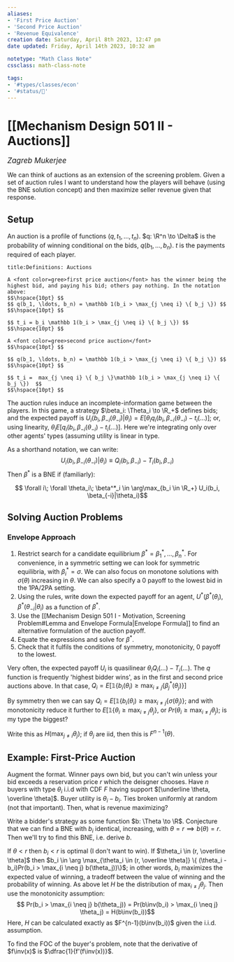 ```yaml
---
aliases:
- 'First Price Auction'
- 'Second Price Auction' 
- 'Revenue Equivalence'
creation date: Saturday, April 8th 2023, 12:47 pm
date updated: Friday, April 14th 2023, 10:32 am

notetype: "Math Class Note"
cssclass: math-class-note

tags: 
- '#types/classes/econ'
- '#status/🚧'
---
```


# [[Mechanism Design 501 II - Auctions]]
<span style = "font-size:120%"><i >Zagreb Mukerjee </i></span>

We can think of auctions as an extension of the screening problem. Given a set of auction rules I want to understand how the players will behave (using the BNE solution concept) and then maximize seller revenue given that response. 

## Setup

An auction is a profile of functions $(q, t_1, \ldots, t_n)$. $q: \R^n \to \Delta$ is the probability of winning conditional on the bids, $q(b_1, \ldots, b_n)$. $t$ is the payments required of each player. 



```ad-important
title:Definitions: Auctions

A <font color=gree>first price auction</font> has the winner being the highest bid, and paying his bid; others pay nothing. In the notation above: 
$$\hspace{10pt} $$
$$ q(b_1, \ldots, b_n) = \mathbb 1(b_i > \max_{j \neq i} \{ b_j \}) $$
$$\hspace{10pt} $$

$$ t_i = b_i \mathbb 1(b_i > \max_{j \neq i} \{ b_j \}) $$
$$\hspace{10pt} $$

A <font color=gree>second price auction</font>
$$\hspace{10pt} $$

$$ q(b_1, \ldots, b_n) = \mathbb 1(b_i > \max_{j \neq i} \{ b_j \}) $$
$$\hspace{10pt} $$

$$ t_i =  max_{j \neq i} \{ b_j \}\mathbb 1(b_i > \max_{j \neq i} \{ b_j \})  $$
$$\hspace{10pt} $$

```

The auction rules induce an incomplete-information game between the players. In this game, a strategy $\beta_i: \Theta_i \to \R_+$ defines bids; and the expected payoff is $U_i(b_i, \beta_{-i}(\theta_{-i})|\theta_i) = E[\theta_i q_i(b_i, \beta_{-i}(\theta_{-i}) - t_i(\ldots)]$; or, using linearity, $\theta_i E[q_i(b_i, \beta_{-i}(\theta_{-i}) - t_i(\ldots)]$. Here we're integrating only over other agents' types (assuming utility is linear in type. 

As a shorthand notation, we can write: 
$$ U_i(b_i, \beta_{-i}(\theta_{-i})|\theta_i) \equiv Q_i(b_i, \beta_{-i}) - T_i(b_i, \beta_{-i})$$
Then $\beta^*$ is a BNE if (familiarly): 

$$ \forall i\; \forall \theta_i\; \beta^*_i \in \arg\max_{b_i \in \R_+} U_i(b_i, \beta_{-i}|\theta_i)$$
## Solving Auction Problems

### Envelope Approach

1) Restrict search for a candidate equilibrium $\beta^* = \beta^*_1, \ldots, \beta^*_n$. For convenience, in a symmetric setting we can look for symmetric equilibria, with $\beta_i^* = \sigma$. We can also focus on monotone solutions with $\sigma(\theta)$ increasing in $\theta$. We can also specify a $0$ payoff to the lowest bid in the 1PA/2PA setting. 
2) Using the rules, write down the expected payoff for an agent, $U^*(\beta^*(\theta_i), \beta^*(\theta_{-i}|\theta_i)$ as a function of $\beta^*$.
3) Use the [[Mechanism Design 501 I - Motivation, Screening Problem#Lemma and Envelope Formula|Envelope Formula]] to find an alternative formulation of the auction payoff. 
4) Equate the expressions and solve for $\beta^*$. 
5) Check that it fulfils the conditions of symmetry, monotonicity, $0$ payoff to the lowest. 

Very often, the expected payoff $U_i$ is quasilinear $\theta_i Q_i (\ldots) - T_i(\ldots)$. The $q$ function is frequently 'highest bidder wins', as in the first and second price auctions above. In that case, $Q_i = E[\mathbb 1\{ b_i(\theta_i) \geq \max_{i \neq j}\{\beta_j^*(\theta_j)\}]$

By symmetry then we can say $Q_i = E[\mathbb 1\{ b_i(\theta_i) \geq \max_{i \neq j}\{\sigma(\theta_j)\}$; and with monotonicity reduce it further to $E[\mathbb 1\{\theta_i \geq \max_{i \neq j} \theta_j\}$, or $Pr(\theta_i \geq \max_{i \neq j} \theta_j)$; is my type the biggest? 

Write this as $H(\max_{j \neq i} \theta_j)$; if $\theta_j$ are iid, then this is $F^{n-1}(\theta)$.

## Example: First-Price Auction

Augment the format. Winner pays own bid, but you can't win unless your bid exceeds a reservation price $r$ which the deisgner chooses. Have $n$ buyers with type $\theta_i$ i.i.d with CDF $F$ having support $[\underline \theta, \overline \theta]$. Buyer utility is $\theta_i - b_i$. Ties broken uniformly at random (not that important). Then, what is revenue maximizing?

Write a bidder's strategy as some function $b: \Theta \to \R$. Conjecture that we can find a BNE with $b_i$ identical, increasing, with $\theta = r \implies b(\theta) = r$. Then we'll try to find this BNE, i.e. derive $b$. 

If $\theta < r$ then $b_i < r$ is optimal (I don't want to win). If $\theta_i \in (r, \overline \theta]$ then $b_i \in \arg \max_{\theta_i \in (r, \overline \theta]} \{ (\theta_i - b_i)Pr(b_i > \max_{i \neq j} b(\theta_j))\}$; in other words, $b_i$ maximizes the expected value of winning, a tradeoff between the value of winning and the probability of winning. As above let $H$ be the distribution of $\max_{i \neq j} \theta_j$. Then use the monotonicity assumption:
$$ Pr(b_i > \max_{i \neq j} b(\theta_j)) = Pr(b\inv(b_i) > \max_{i \neq j} \theta_j) = H(b\inv(b_i))$$ Here, $H$ can be calculated exactly as $F^{n-1}(b\inv(b_i))$ given the i.i.d. assumption. 

To find the FOC of the buyer's problem, note that the derivative of $f\inv(x)$ is $\dfrac{1}{f'(f\inv(x))}$. 